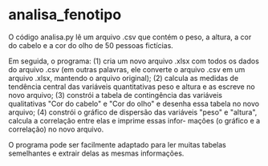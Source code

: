 # analisa_fenotipo

O código analisa.py lê um arquivo .csv que contém o peso, a altura, a cor do cabelo e a cor do olho de 50 pessoas fictícias.

Em seguida, o programa:
(1) cria um novo arquivo .xlsx com todos os dados do arquivo .csv (em outras palavras, ele converte o arquivo .csv em um
arquivo .xlsx, mantendo o arquivo original);
(2) calcula as medidas de tendência central das variáveis quantitativas peso e altura e as escreve no novo arquivo;
(3) constrói a tabela de contingência das variáveis qualitativas "Cor do cabelo" e "Cor do olho" e desenha essa tabela no
novo arquivo;
(4) constrói o gráfico de dispersão das variáveis "peso" e "altura", calcula a correlação entre elas e imprime essas infor-
mações (o gráfico e a correlação) no novo arquivo.

O programa pode ser facilmente adaptado para ler muitas tabelas semelhantes e extrair delas as mesmas informações.

